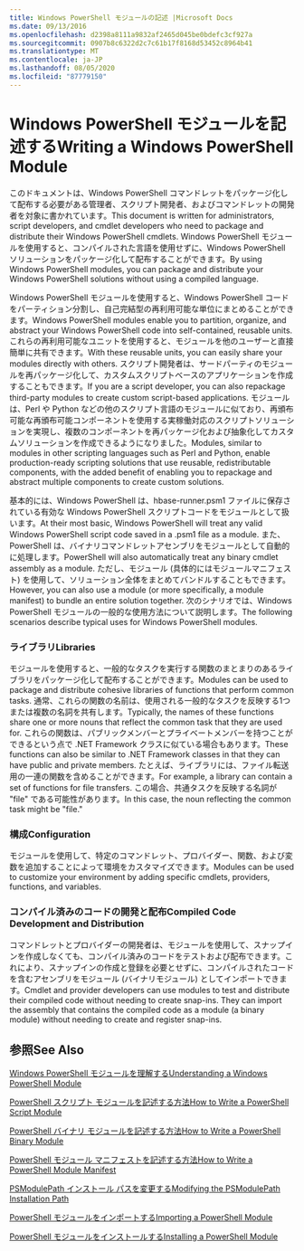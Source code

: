 ```yaml
---
title: Windows PowerShell モジュールの記述 |Microsoft Docs
ms.date: 09/13/2016
ms.openlocfilehash: d2398a8111a9832af2465d045be0bdefc3cf927a
ms.sourcegitcommit: 0907b8c6322d2c7c61b17f8168d53452c8964b41
ms.translationtype: MT
ms.contentlocale: ja-JP
ms.lasthandoff: 08/05/2020
ms.locfileid: "87779150"
---
```

# <a name="writing-a-windows-powershell-module"></a><span data-ttu-id="00983-102">Windows PowerShell モジュールを記述する</span><span class="sxs-lookup"><span data-stu-id="00983-102">Writing a Windows PowerShell Module</span></span>

<span data-ttu-id="00983-103">このドキュメントは、Windows PowerShell コマンドレットをパッケージ化して配布する必要がある管理者、スクリプト開発者、およびコマンドレットの開発者を対象に書かれています。</span><span class="sxs-lookup"><span data-stu-id="00983-103">This document is written for administrators, script developers, and cmdlet developers who need to package and distribute their Windows PowerShell cmdlets.</span></span> <span data-ttu-id="00983-104">Windows PowerShell モジュールを使用すると、コンパイルされた言語を使用せずに、Windows PowerShell ソリューションをパッケージ化して配布することができます。</span><span class="sxs-lookup"><span data-stu-id="00983-104">By using Windows PowerShell modules, you can package and distribute your Windows PowerShell solutions without using a compiled language.</span></span>

<span data-ttu-id="00983-105">Windows PowerShell モジュールを使用すると、Windows PowerShell コードをパーティション分割し、自己完結型の再利用可能な単位にまとめることができます。</span><span class="sxs-lookup"><span data-stu-id="00983-105">Windows PowerShell modules enable you to partition, organize, and abstract your Windows PowerShell code into self-contained, reusable units.</span></span> <span data-ttu-id="00983-106">これらの再利用可能なユニットを使用すると、モジュールを他のユーザーと直接簡単に共有できます。</span><span class="sxs-lookup"><span data-stu-id="00983-106">With these reusable units, you can easily share your modules directly with others.</span></span> <span data-ttu-id="00983-107">スクリプト開発者は、サードパーティのモジュールを再パッケージ化して、カスタムスクリプトベースのアプリケーションを作成することもできます。</span><span class="sxs-lookup"><span data-stu-id="00983-107">If you are a script developer, you can also repackage third-party modules to create custom script-based applications.</span></span> <span data-ttu-id="00983-108">モジュールは、Perl や Python などの他のスクリプト言語のモジュールに似ており、再頒布可能な再頒布可能コンポーネントを使用する実稼働対応のスクリプトソリューションを実現し、複数のコンポーネントを再パッケージ化および抽象化してカスタムソリューションを作成できるようになりました。</span><span class="sxs-lookup"><span data-stu-id="00983-108">Modules, similar to modules in other scripting languages such as Perl and Python, enable production-ready scripting solutions that use reusable, redistributable components, with the added benefit of enabling you to repackage and abstract multiple components to create custom solutions.</span></span>

<span data-ttu-id="00983-109">基本的には、Windows PowerShell は、hbase-runner.psm1 ファイルに保存されている有効な Windows PowerShell スクリプトコードをモジュールとして扱います。</span><span class="sxs-lookup"><span data-stu-id="00983-109">At their most basic, Windows PowerShell will treat any valid Windows PowerShell script code saved in a .psm1 file as a module.</span></span> <span data-ttu-id="00983-110">また、PowerShell は、バイナリコマンドレットアセンブリをモジュールとして自動的に処理します。</span><span class="sxs-lookup"><span data-stu-id="00983-110">PowerShell will also automatically treat any binary cmdlet assembly as a module.</span></span> <span data-ttu-id="00983-111">ただし、モジュール (具体的にはモジュールマニフェスト) を使用して、ソリューション全体をまとめてバンドルすることもできます。</span><span class="sxs-lookup"><span data-stu-id="00983-111">However, you can also use a module (or more specifically, a module manifest) to bundle an entire solution together.</span></span> <span data-ttu-id="00983-112">次のシナリオでは、Windows PowerShell モジュールの一般的な使用方法について説明します。</span><span class="sxs-lookup"><span data-stu-id="00983-112">The following scenarios describe typical uses for Windows PowerShell modules.</span></span>

### <a name="libraries"></a><span data-ttu-id="00983-113">ライブラリ</span><span class="sxs-lookup"><span data-stu-id="00983-113">Libraries</span></span>

<span data-ttu-id="00983-114">モジュールを使用すると、一般的なタスクを実行する関数のまとまりのあるライブラリをパッケージ化して配布することができます。</span><span class="sxs-lookup"><span data-stu-id="00983-114">Modules can be used to package and distribute cohesive libraries of functions that perform common tasks.</span></span> <span data-ttu-id="00983-115">通常、これらの関数の名前は、使用される一般的なタスクを反映する1つまたは複数の名詞を共有します。</span><span class="sxs-lookup"><span data-stu-id="00983-115">Typically, the names of these functions share one or more nouns that reflect the common task that they are used for.</span></span> <span data-ttu-id="00983-116">これらの関数は、パブリックメンバーとプライベートメンバーを持つことができるという点で .NET Framework クラスに似ている場合もあります。</span><span class="sxs-lookup"><span data-stu-id="00983-116">These functions can also be similar to .NET Framework classes in that they can have public and private members.</span></span> <span data-ttu-id="00983-117">たとえば、ライブラリには、ファイル転送用の一連の関数を含めることができます。</span><span class="sxs-lookup"><span data-stu-id="00983-117">For example, a library can contain a set of functions for file transfers.</span></span> <span data-ttu-id="00983-118">この場合、共通タスクを反映する名詞が "file" である可能性があります。</span><span class="sxs-lookup"><span data-stu-id="00983-118">In this case, the noun reflecting the common task might be "file."</span></span>

### <a name="configuration"></a><span data-ttu-id="00983-119">構成</span><span class="sxs-lookup"><span data-stu-id="00983-119">Configuration</span></span>

<span data-ttu-id="00983-120">モジュールを使用して、特定のコマンドレット、プロバイダー、関数、および変数を追加することによって環境をカスタマイズできます。</span><span class="sxs-lookup"><span data-stu-id="00983-120">Modules can be used to customize your environment by adding specific cmdlets, providers, functions, and variables.</span></span>

### <a name="compiled-code-development-and-distribution"></a><span data-ttu-id="00983-121">コンパイル済みのコードの開発と配布</span><span class="sxs-lookup"><span data-stu-id="00983-121">Compiled Code Development and Distribution</span></span>

<span data-ttu-id="00983-122">コマンドレットとプロバイダーの開発者は、モジュールを使用して、スナップインを作成しなくても、コンパイル済みのコードをテストおよび配布できます。これにより、スナップインの作成と登録を必要とせずに、コンパイルされたコードを含むアセンブリをモジュール (バイナリモジュール) としてインポートできます。</span><span class="sxs-lookup"><span data-stu-id="00983-122">Cmdlet and provider developers can use modules to test and distribute their compiled code without needing to create snap-ins. They can import the assembly that contains the compiled code as a module (a binary module) without needing to create and register snap-ins.</span></span>

## <a name="see-also"></a><span data-ttu-id="00983-123">参照</span><span class="sxs-lookup"><span data-stu-id="00983-123">See Also</span></span>

[<span data-ttu-id="00983-124">Windows PowerShell モジュールを理解する</span><span class="sxs-lookup"><span data-stu-id="00983-124">Understanding a Windows PowerShell Module</span></span>](./understanding-a-windows-powershell-module.md)

[<span data-ttu-id="00983-125">PowerShell スクリプト モジュールを記述する方法</span><span class="sxs-lookup"><span data-stu-id="00983-125">How to Write a PowerShell Script Module</span></span>](./how-to-write-a-powershell-script-module.md)

[<span data-ttu-id="00983-126">PowerShell バイナリ モジュールを記述する方法</span><span class="sxs-lookup"><span data-stu-id="00983-126">How to Write a PowerShell Binary Module</span></span>](./how-to-write-a-powershell-binary-module.md)

[<span data-ttu-id="00983-127">PowerShell モジュール マニフェストを記述する方法</span><span class="sxs-lookup"><span data-stu-id="00983-127">How to Write a PowerShell Module Manifest</span></span>](how-to-write-a-powershell-module-manifest.md)

[<span data-ttu-id="00983-128">PSModulePath インストール パスを変更する</span><span class="sxs-lookup"><span data-stu-id="00983-128">Modifying the PSModulePath Installation Path</span></span>](./modifying-the-psmodulepath-installation-path.md)

[<span data-ttu-id="00983-129">PowerShell モジュールをインポートする</span><span class="sxs-lookup"><span data-stu-id="00983-129">Importing a PowerShell Module</span></span>](./importing-a-powershell-module.md)

[<span data-ttu-id="00983-130">PowerShell モジュールをインストールする</span><span class="sxs-lookup"><span data-stu-id="00983-130">Installing a PowerShell Module</span></span>](./installing-a-powershell-module.md)
